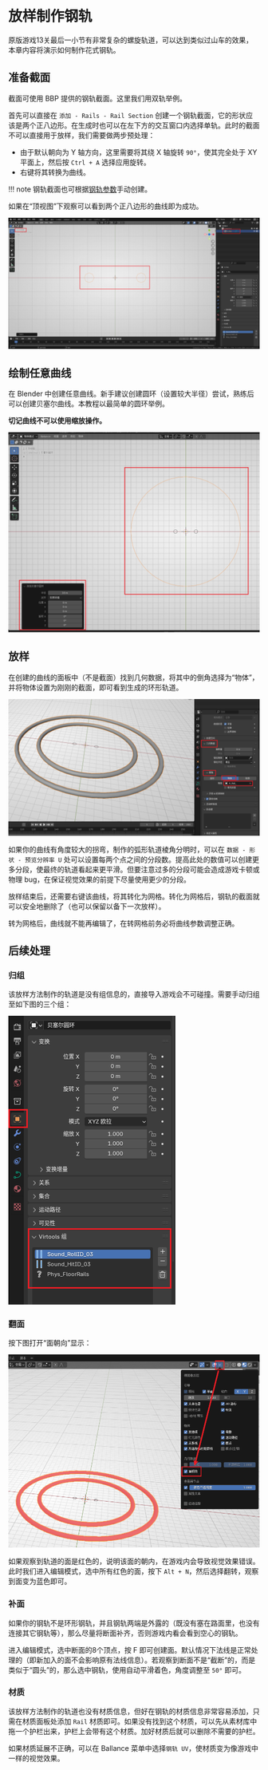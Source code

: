 # 放样制作钢轨

原版游戏13关最后一小节有非常复杂的螺旋轨道，可以达到类似过山车的效果，本章内容将演示如何制作花式钢轨。

## 准备截面

截面可使用 BBP 提供的钢轨截面。这里我们用双轨举例。

首先可以直接在 `添加 - Rails - Rail Section` 创建一个钢轨截面，它的形状应该是两个正八边形。在生成时也可以在左下方的交互窗口内选择单轨。此时的截面不可以直接用于放样，我们需要做两步预处理：

- 由于默认朝向为 Y 轴方向，这里需要将其绕 X 轴旋转 `90°`，使其完全处于 XY 平面上，然后按 `Ctrl + A` 选择应用旋转。
- 右键将其转换为曲线。

!!! note
    钢轨截面也可根据[钢轨参数](../mapping/rail-parameter.md)手动创建。

如果在“顶视图”下观察可以看到两个正八边形的曲线即为成功。

![sampling_rail_section](../../imgs/sampling_rail_section.png)

## 绘制任意曲线

在 Blender 中创建任意曲线。新手建议创建圆环（设置较大半径）尝试，熟练后可以创建贝塞尔曲线。本教程以最简单的圆环举例。

**切记曲线不可以使用缩放操作。**

![sampling_rail_circle](../../imgs/sampling_rail_circle.png)

## 放样

在创建的曲线的面板中（不是截面）找到几何数据，将其中的倒角选择为“物体”，并将物体设置为刚刚的截面，即可看到生成的环形轨道。

![sampling_rail_result](../../imgs/sampling_rail_result.png)

如果你的曲线有角度较大的拐弯，制作的弧形轨道棱角分明时，可以在 `数据 - 形状 - 预览分辨率 U` 处可以设置每两个点之间的分段数。提高此处的数值可以创建更多分段，使最终的轨道看起来更平滑。但要注意过多的分段可能会造成游戏卡顿或物理 bug，在保证视觉效果的前提下尽量使用更少的分段。

放样结束后，还需要右键该曲线，将其转化为网格。转化为网格后，钢轨的截面就可以安全地删除了（也可以保留以备下一次放样）。

转为网格后，曲线就不能再编辑了，在转网格前务必将曲线参数调整正确。

## 后续处理

### 归组

该放样方法制作的轨道是没有组信息的，直接导入游戏会不可碰撞。需要手动归组至如下图的三个组：

![sampling_rail_grouping](../../imgs/sampling_rail_grouping.png)

### 翻面

按下图打开“面朝向”显示：

![sampling_rail_flip](../../imgs/sampling_rail_flip.png)

如果观察到轨道的面是红色的，说明该面的朝内，在游戏内会导致视觉效果错误。此时我们进入编辑模式，选中所有红色的面，按下 `Alt + N`，然后选择翻转，观察到面变为蓝色即可。

### 补面

如果你的钢轨不是环形钢轨，并且钢轨两端是外露的（既没有塞在路面里，也没有连接其它钢轨等），那么尽量将断面补齐，否则游戏内看会看到空心的钢轨。

进入编辑模式，选中断面的8个顶点，按 F 即可创建面。默认情况下法线是正常处理的（即新加入的面不会影响原有法线信息）。若观察到断面不是“截断”的，而是类似于“圆头”的，那么选中钢轨，使用自动平滑着色，角度调整至 `50°` 即可。

### 材质

该放样方法制作的轨道也没有材质信息，但好在钢轨的材质信息非常容易添加，只需在材质面板处添加 `Rail` 材质即可。如果没有找到这个材质，可以先从素材库中拖一个护栏出来，护栏上会带有这个材质。加好材质后就可以删除不需要的护栏。

如果材质延展不正确，可以在 Ballance 菜单中选择`钢轨 UV`，使材质变为像游戏中一样的视觉效果。
